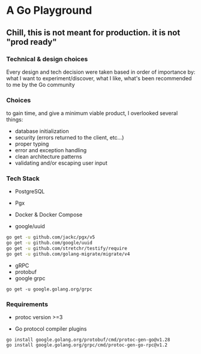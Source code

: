 # A Go Playground
## Chill, this is not meant for production. it is not "prod ready"


### Technical & design choices

Every design and tech decision were taken based in order of importance by: what I want to experiment/discover, what I like, what's been recommended to me by the Go community

### Choices

to gain time, and give a minimum viable product, I overlooked several things:

- database initialization
- security (errors returned to the client, etc...)
- proper typing 
- error and exception handling
- clean architecture patterns
- validating and/or escaping user input

### Tech Stack

- PostgreSQL

- Pgx

- Docker & Docker Compose

- google/uuid

```sh
go get -u github.com/jackc/pgx/v5
go get -u github.com/google/uuid
go get -u github.com/stretchr/testify/require
go get -u github.com/golang-migrate/migrate/v4
```

- gRPC
- protobuf
- google grpc

```shell
go get -u google.golang.org/grpc
```

### Requirements

- protoc version >=3

- Go protocol compiler plugins

```shell
go install google.golang.org/protobuf/cmd/protoc-gen-go@v1.28
go install google.golang.org/grpc/cmd/protoc-gen-go-rpc@v1.2
```
